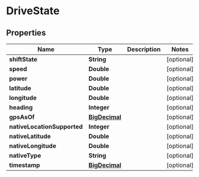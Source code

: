 
# DriveState

## Properties
Name | Type | Description | Notes
------------ | ------------- | ------------- | -------------
**shiftState** | **String** |  |  [optional]
**speed** | **Double** |  |  [optional]
**power** | **Double** |  |  [optional]
**latitude** | **Double** |  |  [optional]
**longitude** | **Double** |  |  [optional]
**heading** | **Integer** |  |  [optional]
**gpsAsOf** | [**BigDecimal**](BigDecimal.md) |  |  [optional]
**nativeLocationSupported** | **Integer** |  |  [optional]
**nativeLatitude** | **Double** |  |  [optional]
**nativeLongitude** | **Double** |  |  [optional]
**nativeType** | **String** |  |  [optional]
**timestamp** | [**BigDecimal**](BigDecimal.md) |  |  [optional]



